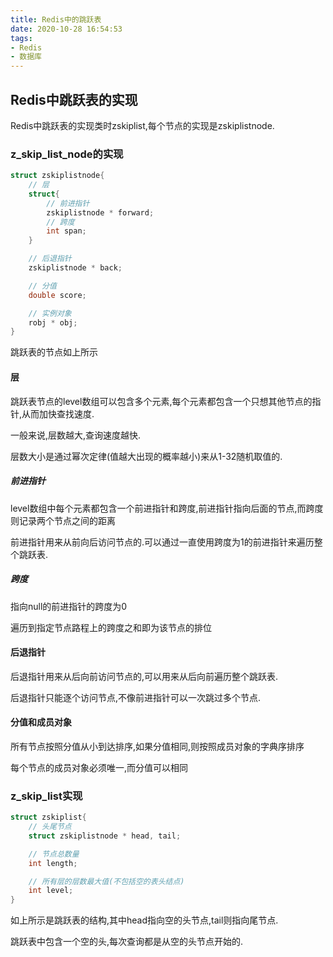 ```yaml
---
title: Redis中的跳跃表
date: 2020-10-28 16:54:53
tags:
- Redis
- 数据库
---
```


## Redis中跳跃表的实现

Redis中跳跃表的实现类时zskiplist,每个节点的实现是zskiplistnode.

### z_skip_list_node的实现

```c
struct zskiplistnode{
    // 层
    struct{
        // 前进指针
        zskiplistnode * forward;
        // 跨度
        int span;
    }

    // 后退指针
    zskiplistnode * back;

    // 分值
    double score;

    // 实例对象
    robj * obj;
}
```

跳跃表的节点如上所示

#### 层

跳跃表节点的level数组可以包含多个元素,每个元素都包含一个只想其他节点的指针,从而加快查找速度.

一般来说,层数越大,查询速度越快.

层数大小是通过幂次定律(值越大出现的概率越小)来从1-32随机取值的.

##### 前进指针

level数组中每个元素都包含一个前进指针和跨度,前进指针指向后面的节点,而跨度则记录两个节点之间的距离

前进指针用来从前向后访问节点的.可以通过一直使用跨度为1的前进指针来遍历整个跳跃表.

##### 跨度

指向null的前进指针的跨度为0

遍历到指定节点路程上的跨度之和即为该节点的排位

#### 后退指针

后退指针用来从后向前访问节点的,可以用来从后向前遍历整个跳跃表.

后退指针只能逐个访问节点,不像前进指针可以一次跳过多个节点.

#### 分值和成员对象

所有节点按照分值从小到达排序,如果分值相同,则按照成员对象的字典序排序

每个节点的成员对象必须唯一,而分值可以相同

### z_skip_list实现

```c
struct zskiplist{
    // 头尾节点
    struct zskiplistnode * head, tail;

    // 节点总数量
    int length;

    // 所有层的层数最大值(不包括空的表头结点)
    int level;
}
```

如上所示是跳跃表的结构,其中head指向空的头节点,tail则指向尾节点.

跳跃表中包含一个空的头,每次查询都是从空的头节点开始的.